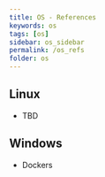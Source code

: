 ```yaml
---
title: OS - References
keywords: os
tags: [os]
sidebar: os_sidebar
permalink: /os_refs
folder: os
---
```


## Linux

- TBD

  
## Windows

- Dockers

